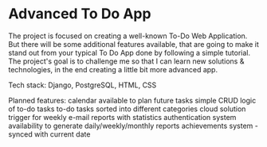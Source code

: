 # Advanced To Do App

The project is focused on creating a well-known To-Do Web Application. But there will be some additional features available, that are going to make it stand out from your typical To Do App done by following a simple tutorial. The project's goal is to challenge me so that I can learn new solutions & technologies, in the end creating a little bit more advanced app.

Tech stack: Django, PostgreSQL, HTML, CSS

Planned features:
calendar available to plan future tasks
simple CRUD logic of to-do tasks
to-do tasks sorted into different categories
cloud solution
trigger for weekly e-mail reports with statistics
authentication system
availability to generate daily/weekly/monthly reports
achievements system - synced with current date